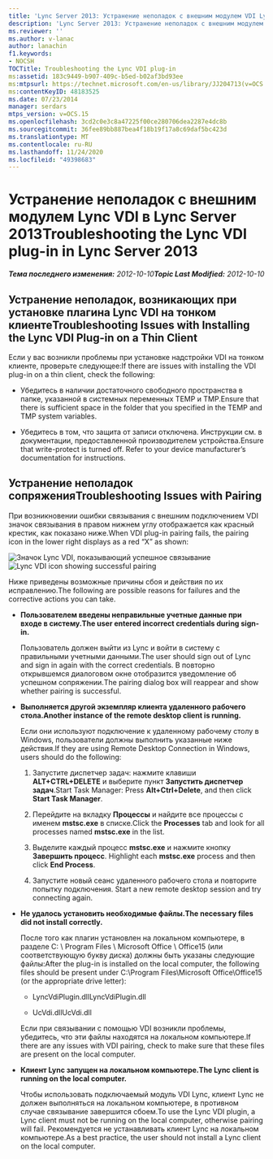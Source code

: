 ```yaml
---
title: 'Lync Server 2013: Устранение неполадок с внешним модулем VDI Lync'
description: 'Lync Server 2013: Устранение неполадок с внешним модулем VDI Lync.'
ms.reviewer: ''
ms.author: v-lanac
author: lanachin
f1.keywords:
- NOCSH
TOCTitle: Troubleshooting the Lync VDI plug-in
ms:assetid: 183c9449-b907-409c-b5ed-b02af3bd93ee
ms:mtpsurl: https://technet.microsoft.com/en-us/library/JJ204713(v=OCS.15)
ms:contentKeyID: 48183525
ms.date: 07/23/2014
manager: serdars
mtps_version: v=OCS.15
ms.openlocfilehash: 3cd2c0e3c8a47225f00ce280706dea2287e4dc8b
ms.sourcegitcommit: 36fee89bb887bea4f18b19f17a8c69daf5bc423d
ms.translationtype: MT
ms.contentlocale: ru-RU
ms.lasthandoff: 11/24/2020
ms.locfileid: "49398683"
---
```

# <a name="troubleshooting-the-lync-vdi-plug-in-in-lync-server-2013"></a><span data-ttu-id="05988-103">Устранение неполадок с внешним модулем Lync VDI в Lync Server 2013</span><span class="sxs-lookup"><span data-stu-id="05988-103">Troubleshooting the Lync VDI plug-in in Lync Server 2013</span></span>

<div data-xmlns="http://www.w3.org/1999/xhtml">

<div class="topic" data-xmlns="http://www.w3.org/1999/xhtml" data-msxsl="urn:schemas-microsoft-com:xslt" data-cs="https://msdn.microsoft.com/">

<div data-asp="https://msdn2.microsoft.com/asp">



</div>

<div id="mainSection">

<div id="mainBody"><span data-ttu-id="05988-104">

<span> </span></span><span class="sxs-lookup"><span data-stu-id="05988-104">

<span> </span></span></span>

<span data-ttu-id="05988-105">_**Тема последнего изменения:** 2012-10-10_</span><span class="sxs-lookup"><span data-stu-id="05988-105">_**Topic Last Modified:** 2012-10-10_</span></span>

<div>

## <a name="troubleshooting-issues-with-installing-the-lync-vdi-plug-in-on-a-thin-client"></a><span data-ttu-id="05988-106">Устранение неполадок, возникающих при установке плагина Lync VDI на тонком клиенте</span><span class="sxs-lookup"><span data-stu-id="05988-106">Troubleshooting Issues with Installing the Lync VDI Plug-in on a Thin Client</span></span>

<span data-ttu-id="05988-107">Если у вас возникли проблемы при установке надстройки VDI на тонком клиенте, проверьте следующее:</span><span class="sxs-lookup"><span data-stu-id="05988-107">If there are issues with installing the VDI plug-in on a thin client, check the following:</span></span>

  - <span data-ttu-id="05988-108">Убедитесь в наличии достаточного свободного пространства в папке, указанной в системных переменных TEMP и TMP.</span><span class="sxs-lookup"><span data-stu-id="05988-108">Ensure that there is sufficient space in the folder that you specified in the TEMP and TMP system variables.</span></span>

  - <span data-ttu-id="05988-p101">Убедитесь в том, что защита от записи отключена. Инструкции см. в документации, предоставленной производителем устройства.</span><span class="sxs-lookup"><span data-stu-id="05988-p101">Ensure that write-protect is turned off. Refer to your device manufacturer’s documentation for instructions.</span></span>

</div>

<div>

## <a name="troubleshooting-issues-with-pairing"></a><span data-ttu-id="05988-111">Устранение неполадок сопряжения</span><span class="sxs-lookup"><span data-stu-id="05988-111">Troubleshooting Issues with Pairing</span></span>

<span data-ttu-id="05988-112">При возникновении ошибки связывания с внешним подключением VDI значок связывания в правом нижнем углу отображается как красный крестик, как показано ниже.</span><span class="sxs-lookup"><span data-stu-id="05988-112">When VDI plug-in pairing fails, the pairing icon in the lower right displays as a red “X” as shown:</span></span>

<span data-ttu-id="05988-113">![Значок Lync VDI, показывающий успешное связывание](images/JJ204948.303d618c-4bc8-41c4-8553-2475de0d395e(OCS.15).png "Значок Lync VDI, показывающий успешное связывание")</span><span class="sxs-lookup"><span data-stu-id="05988-113">![Lync VDI icon showing successful pairing](images/JJ204948.303d618c-4bc8-41c4-8553-2475de0d395e(OCS.15).png "Lync VDI icon showing successful pairing")</span></span>

<span data-ttu-id="05988-114">Ниже приведены возможные причины сбоя и действия по их исправлению.</span><span class="sxs-lookup"><span data-stu-id="05988-114">The following are possible reasons for failures and the corrective actions you can take.</span></span>

  - <span data-ttu-id="05988-115">**Пользователем введены неправильные учетные данные при входе в систему.**</span><span class="sxs-lookup"><span data-stu-id="05988-115">**The user entered incorrect credentials during sign-in.**</span></span>
    
    <span data-ttu-id="05988-116">Пользователь должен выйти из Lync и войти в систему с правильными учетными данными.</span><span class="sxs-lookup"><span data-stu-id="05988-116">The user should sign out of Lync and sign in again with the correct credentials.</span></span> <span data-ttu-id="05988-117">В повторно открывшемся диалоговом окне отобразится уведомление об успешном сопряжении.</span><span class="sxs-lookup"><span data-stu-id="05988-117">The pairing dialog box will reappear and show whether pairing is successful.</span></span>

  - <span data-ttu-id="05988-118">**Выполняется другой экземпляр клиента удаленного рабочего стола.**</span><span class="sxs-lookup"><span data-stu-id="05988-118">**Another instance of the remote desktop client is running.**</span></span>
    
    <span data-ttu-id="05988-119">Если они используют подключение к удаленному рабочему столу в Windows, пользователи должны выполнить указанные ниже действия.</span><span class="sxs-lookup"><span data-stu-id="05988-119">If they are using Remote Desktop Connection in Windows, users should do the following:</span></span>
    
    1.  <span data-ttu-id="05988-120">Запустите диспетчер задач: нажмите клавиши **ALT+CTRL+DELETE** и выберите пункт **Запустить диспетчер задач**.</span><span class="sxs-lookup"><span data-stu-id="05988-120">Start Task Manager: Press **Alt+Ctrl+Delete**, and then click **Start Task Manager**.</span></span>
    
    2.  <span data-ttu-id="05988-121">Перейдите на вкладку **Процессы** и найдите все процессы с именем **mstsc.exe** в списке.</span><span class="sxs-lookup"><span data-stu-id="05988-121">Click the **Processes** tab and look for all processes named **mstsc.exe** in the list.</span></span>
    
    3.  <span data-ttu-id="05988-122">Выделите каждый процесс **mstsc.exe** и нажмите кнопку **Завершить процесс**. </span><span class="sxs-lookup"><span data-stu-id="05988-122">Highlight each **mstsc.exe** process and then click **End Process**.</span></span>
    
    4.  <span data-ttu-id="05988-123">Запустите новый сеанс удаленного рабочего стола и повторите попытку подключения. </span><span class="sxs-lookup"><span data-stu-id="05988-123">Start a new remote desktop session and try connecting again.</span></span>

  - <span data-ttu-id="05988-124">**Не удалось установить необходимые файлы.**</span><span class="sxs-lookup"><span data-stu-id="05988-124">**The necessary files did not install correctly.**</span></span>
    
    <span data-ttu-id="05988-125">После того как плагин установлен на локальном компьютере, в разделе C: \\ Program Files \\ Microsoft Office \\ Office15 (или соответствующую букву диска) должны быть указаны следующие файлы:</span><span class="sxs-lookup"><span data-stu-id="05988-125">After the plug-in is installed on the local computer, the following files should be present under C:\\Program Files\\Microsoft Office\\Office15 (or the appropriate drive letter):</span></span>
    
      - <span data-ttu-id="05988-126">LyncVdiPlugin.dll</span><span class="sxs-lookup"><span data-stu-id="05988-126">LyncVdiPlugin.dll</span></span>
    
      - <span data-ttu-id="05988-127">UcVdi.dll</span><span class="sxs-lookup"><span data-stu-id="05988-127">UcVdi.dll</span></span>
    
    <span data-ttu-id="05988-128">Если при связывании с помощью VDI возникли проблемы, убедитесь, что эти файлы находятся на локальном компьютере.</span><span class="sxs-lookup"><span data-stu-id="05988-128">If there are any issues with VDI pairing, check to make sure that these files are present on the local computer.</span></span>

  - <span data-ttu-id="05988-129">**Клиент Lync запущен на локальном компьютере.**</span><span class="sxs-lookup"><span data-stu-id="05988-129">**The Lync client is running on the local computer.**</span></span>
    
    <span data-ttu-id="05988-130">Чтобы использовать подключаемый модуль VDI Lync, клиент Lync не должен выполняться на локальном компьютере, в противном случае связывание завершится сбоем.</span><span class="sxs-lookup"><span data-stu-id="05988-130">To use the Lync VDI plugin, a Lync client must not be running on the local computer, otherwise pairing will fail.</span></span> <span data-ttu-id="05988-131">Рекомендуется не устанавливать клиент Lync на локальном компьютере.</span><span class="sxs-lookup"><span data-stu-id="05988-131">As a best practice, the user should not install a Lync client on the local computer.</span></span>

<span data-ttu-id="05988-132"></div>

</div>

<span> </span>

</div>

</div>

</span><span class="sxs-lookup"><span data-stu-id="05988-132"></div>

</div>

<span> </span>

</div>

</div>

</span></span></div>

